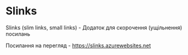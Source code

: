 # Slinks

Slinks (slim links, small links) - Додаток для скорочення (ущільнення) посилань

Посилання на перегляд - https://slinks.azurewebsites.net
